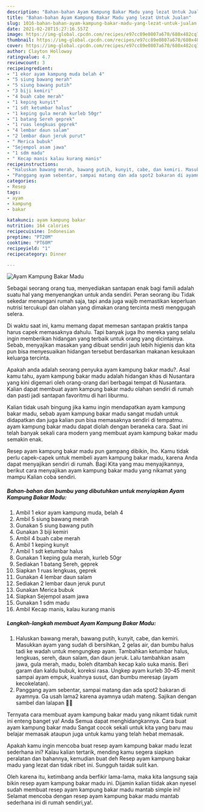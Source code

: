 ```yaml
---
description: "Bahan-bahan Ayam Kampung Bakar Madu yang lezat Untuk Jualan"
title: "Bahan-bahan Ayam Kampung Bakar Madu yang lezat Untuk Jualan"
slug: 1016-bahan-bahan-ayam-kampung-bakar-madu-yang-lezat-untuk-jualan
date: 2021-02-28T15:27:16.557Z
image: https://img-global.cpcdn.com/recipes/e97cc89e0807a670/680x482cq70/ayam-kampung-bakar-madu-foto-resep-utama.jpg
thumbnail: https://img-global.cpcdn.com/recipes/e97cc89e0807a670/680x482cq70/ayam-kampung-bakar-madu-foto-resep-utama.jpg
cover: https://img-global.cpcdn.com/recipes/e97cc89e0807a670/680x482cq70/ayam-kampung-bakar-madu-foto-resep-utama.jpg
author: Clayton Holloway
ratingvalue: 4.7
reviewcount: 3
recipeingredient:
- "1 ekor ayam kampung muda belah 4"
- "5 siung bawang merah"
- "5 siung bawang putih"
- "3 biji kemiri"
- "4 buah cabe merah"
- "1 keping kunyit"
- "1 sdt ketumbar halus"
- "1 keping gula merah kurleb 50gr"
- "1 batang Sereh geprek"
- "1 ruas lengkuas geprek"
- "4 lembar daun salam"
- "2 lembar daun jeruk purut"
- " Merica bubuk"
- "Sejempol asam jawa"
- "1 sdm madu"
- " Kecap manis kalau kurang manis"
recipeinstructions:
- "Haluskan bawang merah, bawang putih, kunyit, cabe, dan kemiri. Masukkan ayam yang sudah di bersihkan, 2 gelas air, dan bumbu halus tadi ke wadah untuk mengungkep ayam. Tambahkan ketumbar halus, lengkuas, sereh, daun salam, dan daun jeruk. Lalu tambahkan asam jawa, gula merah, madu, boleh ditambah kecap kalo suka manis. Beri garam dan kaldu bubuk, koreksi rasa. Ungkep ayam kurleb 30-45 menit sampai ayam empuk, kuahnya susut, dan bumbu meresap (ayam kecokelatan)."
- "Panggang ayam sebentar, sampai matang dan ada spot2 bakaran di ayamnya. Ga usah lama2 karena ayamnya udah mateng. Sajikan dengan sambel dan lalapan 👍🏻"
categories:
- Resep
tags:
- ayam
- kampung
- bakar

katakunci: ayam kampung bakar 
nutrition: 164 calories
recipecuisine: Indonesian
preptime: "PT20M"
cooktime: "PT60M"
recipeyield: "1"
recipecategory: Dinner

---
```



![Ayam Kampung Bakar Madu](https://img-global.cpcdn.com/recipes/e97cc89e0807a670/680x482cq70/ayam-kampung-bakar-madu-foto-resep-utama.jpg)

Sebagai seorang orang tua, menyediakan santapan enak bagi famili adalah suatu hal yang menyenangkan untuk anda sendiri. Peran seorang ibu Tidak sekedar menangani rumah saja, tapi anda juga wajib memastikan keperluan nutrisi tercukupi dan olahan yang dimakan orang tercinta mesti menggugah selera.

Di waktu  saat ini, kamu memang dapat memesan santapan praktis tanpa harus capek memasaknya dahulu. Tapi banyak juga lho mereka yang selalu ingin memberikan hidangan yang terbaik untuk orang yang dicintainya. Sebab, menyajikan masakan yang dibuat sendiri jauh lebih higienis dan kita pun bisa menyesuaikan hidangan tersebut berdasarkan makanan kesukaan keluarga tercinta. 



Apakah anda adalah seorang penyuka ayam kampung bakar madu?. Asal kamu tahu, ayam kampung bakar madu adalah hidangan khas di Nusantara yang kini digemari oleh orang-orang dari berbagai tempat di Nusantara. Kalian dapat membuat ayam kampung bakar madu olahan sendiri di rumah dan pasti jadi santapan favoritmu di hari liburmu.

Kalian tidak usah bingung jika kamu ingin mendapatkan ayam kampung bakar madu, sebab ayam kampung bakar madu sangat mudah untuk didapatkan dan juga kalian pun bisa memasaknya sendiri di tempatmu. ayam kampung bakar madu dapat diolah dengan beraneka cara. Saat ini telah banyak sekali cara modern yang membuat ayam kampung bakar madu semakin enak.

Resep ayam kampung bakar madu pun gampang dibikin, lho. Kamu tidak perlu capek-capek untuk membeli ayam kampung bakar madu, karena Anda dapat menyajikan sendiri di rumah. Bagi Kita yang mau menyajikannya, berikut cara menyajikan ayam kampung bakar madu yang nikamat yang mampu Kalian coba sendiri.

<!--inarticleads1-->

##### Bahan-bahan dan bumbu yang dibutuhkan untuk menyiapkan Ayam Kampung Bakar Madu:

1. Ambil 1 ekor ayam kampung muda, belah 4
1. Ambil 5 siung bawang merah
1. Gunakan 5 siung bawang putih
1. Gunakan 3 biji kemiri
1. Ambil 4 buah cabe merah
1. Ambil 1 keping kunyit
1. Ambil 1 sdt ketumbar halus
1. Gunakan 1 keping gula merah, kurleb 50gr
1. Sediakan 1 batang Sereh, geprek
1. Siapkan 1 ruas lengkuas, geprek
1. Gunakan 4 lembar daun salam
1. Sediakan 2 lembar daun jeruk purut
1. Gunakan  Merica bubuk
1. Siapkan Sejempol asam jawa
1. Gunakan 1 sdm madu
1. Ambil  Kecap manis, kalau kurang manis




<!--inarticleads2-->

##### Langkah-langkah membuat Ayam Kampung Bakar Madu:

1. Haluskan bawang merah, bawang putih, kunyit, cabe, dan kemiri. Masukkan ayam yang sudah di bersihkan, 2 gelas air, dan bumbu halus tadi ke wadah untuk mengungkep ayam. Tambahkan ketumbar halus, lengkuas, sereh, daun salam, dan daun jeruk. Lalu tambahkan asam jawa, gula merah, madu, boleh ditambah kecap kalo suka manis. Beri garam dan kaldu bubuk, koreksi rasa. Ungkep ayam kurleb 30-45 menit sampai ayam empuk, kuahnya susut, dan bumbu meresap (ayam kecokelatan).
1. Panggang ayam sebentar, sampai matang dan ada spot2 bakaran di ayamnya. Ga usah lama2 karena ayamnya udah mateng. Sajikan dengan sambel dan lalapan 👍🏻




Ternyata cara membuat ayam kampung bakar madu yang nikamt tidak rumit ini enteng banget ya! Anda Semua dapat menghidangkannya. Cara buat ayam kampung bakar madu Sangat cocok sekali untuk kita yang baru mau belajar memasak ataupun juga untuk kamu yang telah hebat memasak.

Apakah kamu ingin mencoba buat resep ayam kampung bakar madu lezat sederhana ini? Kalau kalian tertarik, mending kamu segera siapkan peralatan dan bahannya, kemudian buat deh Resep ayam kampung bakar madu yang lezat dan tidak ribet ini. Sungguh taidak sulit kan. 

Oleh karena itu, ketimbang anda berfikir lama-lama, maka kita langsung saja bikin resep ayam kampung bakar madu ini. Dijamin kalian tiidak akan nyesel sudah membuat resep ayam kampung bakar madu mantab simple ini! Selamat mencoba dengan resep ayam kampung bakar madu mantab sederhana ini di rumah sendiri,ya!.

